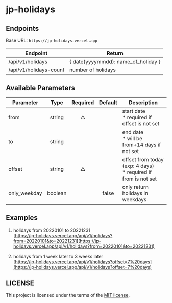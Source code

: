 # jp-holidays

## Endpoints

Base URL: `https://jp-holidays.vercel.app`

| Endpoint               | Return                              |
| ---------------------- | ----------------------------------- |
| /api/v1/holidays       | { date(yyyymmdd): name_of_holiday } |
| /api/v1/holidays-count | number of holidays                  |

## Available Parameters

| Parameter    |  Type   | Required | Default | Description                                                           |
| ------------ | :-----: | :------: | :-----: | --------------------------------------------------------------------- |
| from         | string  |    △     |         | start date <br /> \* required if offset is not set                    |
| to           | string  |          |         | end date <br /> \* will be from+14 days if not set                    |
| offset       | string  |    △     |         | offset from today (exp: 4 days) <br /> \* required if from is not set |
| only_weekday | boolean |          |  false  | only return holidays in weekdays                                      |

## Examples

1. holidays from 20220101 to 20221231  
   [https://jp-holidays.vercel.app/api/v1/holidays?from=20220101&to=20221231](https://jp-holidays.vercel.app/api/v1/holidays?from=20220101&to=20221231)

2. holidays from 1 week later to 3 weeks later  
   [https://jp-holidays.vercel.app/api/v1/holidays?offset=7%20days](https://jp-holidays.vercel.app/api/v1/holidays?offset=7%20days)

## LICENSE

This project is licensed under the terms of the [MIT license](/LICENSE).
